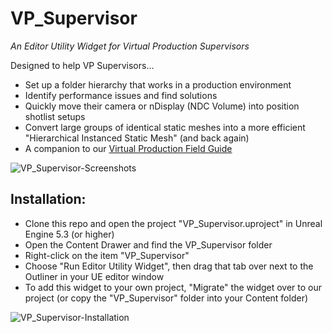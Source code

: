# VP_Supervisor
*An Editor Utility Widget for Virtual Production Supervisors*

Designed to help VP Supervisors...
 - Set up a folder hierarchy that works in a production environment
 - Identify performance issues and find solutions
 - Quickly move their camera or nDisplay (NDC Volume) into position shotlist setups
 - Convert large groups of identical static meshes into a more efficient "Hierarchical Instanced Static Mesh" (and back again)
 - A companion to our [Virtual Production Field Guide](https://github.com/tedbarnett/Virtual_Production)


![VP_Supervisor-Screenshots](https://github.com/user-attachments/assets/72ea2e11-a4aa-4d04-8228-a47f16ae38c6)





## Installation:
 - Clone this repo and open the project "VP_Supervisor.uproject" in Unreal Engine 5.3 (or higher)
 - Open the Content Drawer and find the VP_Supervisor folder
 - Right-click on the item "VP_Supervisor"
 - Choose "Run Editor Utility Widget", then drag that tab over next to the Outliner in your UE editor window
 - To add this widget to your own project, "Migrate" the widget over to our project (or copy the "VP_Supervisor" folder into your Content folder)


![VP_Supervisor-Installation](https://github.com/user-attachments/assets/71831994-8225-48da-a98e-94fb5eb75b84)
